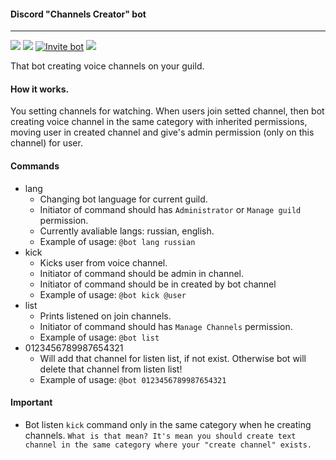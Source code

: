 #### Discord "Channels Creator" bot
---

![](https://img.shields.io/github/workflow/status/Satont/channelsbot/Node.js%20CI/master?style=for-the-badge) ![](https://img.shields.io/david/satont/channelsbot?style=for-the-badge) [![Invite bot](https://img.shields.io/badge/invite-bot-blue?label=invite&color=7289da&logo=discord&style=for-the-badge&logoColor=7289da)](https://discord.com/api/oauth2/authorize?client_id=706630095812558900&permissions=8&scope=bot) ![](https://img.shields.io/badge/dynamic/json?logo=discord&color=7289da&label=guilds&query=length&url=https://channels-bot.tk/api/v1/guilds&style=for-the-badge)

That bot creating voice channels on your guild.

#### How it works.

You setting channels for watching. When users join setted channel, then bot creating voice channel in the same category with inherited permissions, moving user in created channel and give's admin permission (only on this channel) for user.

#### Commands
  - lang 
    - Changing bot language for current guild.
    - Initiator of command should has `Administrator` or `Manage guild` permission.
    - Currently avaliable langs: russian, english.
    - Example of usage: `@bot lang russian`
 - kick 
    - Kicks user from voice channel.
    - Initiator of command should be admin in channel.
    - Initiator of command should be in created by bot channel
    - Example of usage: `@bot kick @user`
  - list 
    - Prints listened on join channels.
    - Initiator of command should has `Manage Channels` permission.
    - Example of usage: `@bot list`
  - 0123456789987654321
    - Will add that channel for listen list, if not exist. Otherwise bot will delete that channel from listen list!
    - Example of usage: `@bot 0123456789987654321`

#### Important
  - Bot listen `kick` command only in the same category when he creating channels.
   `What is that mean? It's mean you should create text channel in the same category where your "create channel" exists.`